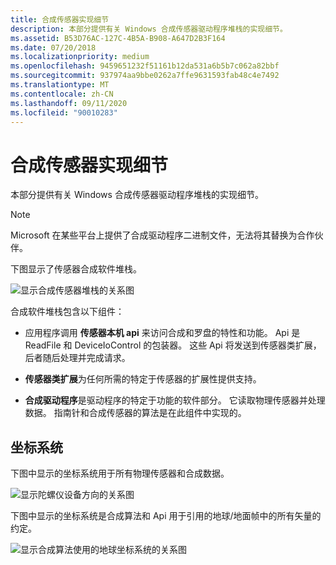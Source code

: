 ```yaml
---
title: 合成传感器实现细节
description: 本部分提供有关 Windows 合成传感器驱动程序堆栈的实现细节。
ms.assetid: B53D76AC-127C-4B5A-B908-A647D2B3F164
ms.date: 07/20/2018
ms.localizationpriority: medium
ms.openlocfilehash: 9459651232f51161b12da531a6b5b7c062a82bbf
ms.sourcegitcommit: 937974aa9bbe0262a7ffe9631593fab48c4e7492
ms.translationtype: MT
ms.contentlocale: zh-CN
ms.lasthandoff: 09/11/2020
ms.locfileid: "90010283"
---
```

# <a name="fusion-sensor-implementation-details"></a>合成传感器实现细节


本部分提供有关 Windows 合成传感器驱动程序堆栈的实现细节。

>[!NOTE]
>Microsoft 在某些平台上提供了合成驱动程序二进制文件，无法将其替换为合作伙伴。

 

下图显示了传感器合成软件堆栈。

![显示合成传感器堆栈的关系图](images/fusion-sensor-stack.png)

合成软件堆栈包含以下组件：

-   应用程序调用 **传感器本机 api** 来访问合成和罗盘的特性和功能。 Api 是 ReadFile 和 DeviceIoControl 的包装器。 这些 Api 将发送到传感器类扩展，后者随后处理并完成请求。

-   **传感器类扩展**为任何所需的特定于传感器的扩展性提供支持。

-   **合成驱动程序**是驱动程序的特定于功能的软件部分。 它读取物理传感器并处理数据。 指南针和合成传感器的算法是在此组件中实现的。

## <a name="coordinate-systems"></a>坐标系统


下图中显示的坐标系统用于所有物理传感器和合成数据。

![显示陀螺仪设备方向的关系图](images/gyroscope-orientation.png)

下图中显示的坐标系统是合成算法和 Api 用于引用的地球/地面帧中的所有矢量的约定。

![显示合成算法使用的地球坐标系统的关系图](images/earth-coordinatesystem.png)

<!--
//commenting out for now, all these links are bad.
## Data structures


The following structures and enumerations are used by the fusion data part of the logical sensor driver:

-   [**VEC3D**](./index.md)

-   [**COORDINATE\_AXIS**](./index.md)

-   [**QUATERNION**](./index.md)

-   [**MATRIX3X3**](./index.md)

-   [Fusion sensor enumerations](https://go.microsoft.com/fwlink/p/?linkid=839352) and [Fusion sensor structures](https://go.microsoft.com/fwlink/p/?linkid=839355) provide information about the entire sensor fusion data structure, which include the attitude (in multiple formats) and the linear acceleration, and the compass data.
-->
 

